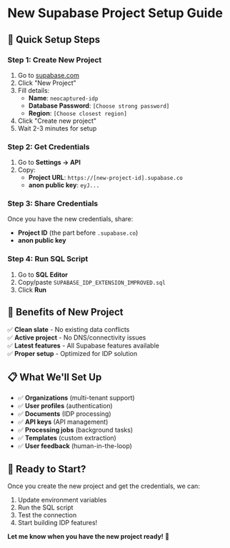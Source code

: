 # New Supabase Project Setup Guide

## 🚀 **Quick Setup Steps**

### **Step 1: Create New Project**
1. Go to [supabase.com](https://supabase.com)
2. Click "New Project"
3. Fill details:
   - **Name**: `neocaptured-idp`
   - **Database Password**: `[Choose strong password]`
   - **Region**: `[Choose closest region]`
4. Click "Create new project"
5. Wait 2-3 minutes for setup

### **Step 2: Get Credentials**
1. Go to **Settings → API**
2. Copy:
   - **Project URL**: `https://[new-project-id].supabase.co`
   - **anon public key**: `eyJ...`

### **Step 3: Share Credentials**
Once you have the new credentials, share:
- **Project ID** (the part before `.supabase.co`)
- **anon public key**

### **Step 4: Run SQL Script**
1. Go to **SQL Editor**
2. Copy/paste `SUPABASE_IDP_EXTENSION_IMPROVED.sql`
3. Click **Run**

## 🎯 **Benefits of New Project**

✅ **Clean slate** - No existing data conflicts  
✅ **Active project** - No DNS/connectivity issues  
✅ **Latest features** - All Supabase features available  
✅ **Proper setup** - Optimized for IDP solution  

## 📋 **What We'll Set Up**

- ✅ **Organizations** (multi-tenant support)
- ✅ **User profiles** (authentication)
- ✅ **Documents** (IDP processing)
- ✅ **API keys** (API management)
- ✅ **Processing jobs** (background tasks)
- ✅ **Templates** (custom extraction)
- ✅ **User feedback** (human-in-the-loop)

## 🚀 **Ready to Start?**

Once you create the new project and get the credentials, we can:
1. Update environment variables
2. Run the SQL script
3. Test the connection
4. Start building IDP features!

**Let me know when you have the new project ready!** 🎉
